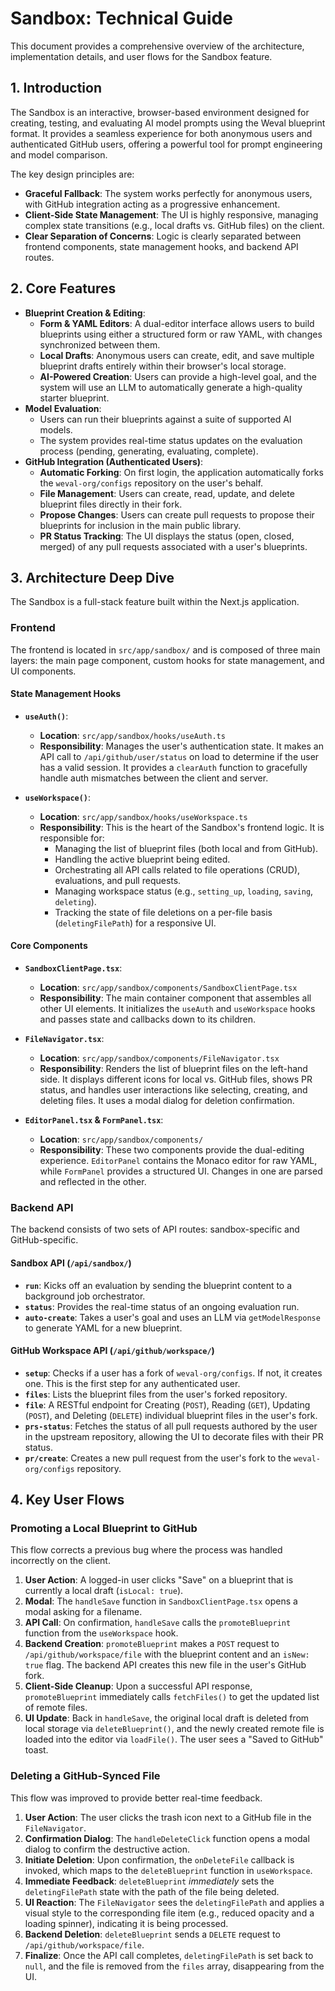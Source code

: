 # Sandbox: Technical Guide

This document provides a comprehensive overview of the architecture, implementation details, and user flows for the Sandbox feature.

## 1. Introduction

The Sandbox is an interactive, browser-based environment designed for creating, testing, and evaluating AI model prompts using the Weval blueprint format. It provides a seamless experience for both anonymous users and authenticated GitHub users, offering a powerful tool for prompt engineering and model comparison.

The key design principles are:
- **Graceful Fallback**: The system works perfectly for anonymous users, with GitHub integration acting as a progressive enhancement.
- **Client-Side State Management**: The UI is highly responsive, managing complex state transitions (e.g., local drafts vs. GitHub files) on the client.
- **Clear Separation of Concerns**: Logic is clearly separated between frontend components, state management hooks, and backend API routes.

## 2. Core Features

- **Blueprint Creation & Editing**:
    - **Form & YAML Editors**: A dual-editor interface allows users to build blueprints using either a structured form or raw YAML, with changes synchronized between them.
    - **Local Drafts**: Anonymous users can create, edit, and save multiple blueprint drafts entirely within their browser's local storage.
    - **AI-Powered Creation**: Users can provide a high-level goal, and the system will use an LLM to automatically generate a high-quality starter blueprint.
- **Model Evaluation**:
    - Users can run their blueprints against a suite of supported AI models.
    - The system provides real-time status updates on the evaluation process (pending, generating, evaluating, complete).
- **GitHub Integration (Authenticated Users)**:
    - **Automatic Forking**: On first login, the application automatically forks the `weval-org/configs` repository on the user's behalf.
    - **File Management**: Users can create, read, update, and delete blueprint files directly in their fork.
    - **Propose Changes**: Users can create pull requests to propose their blueprints for inclusion in the main public library.
    - **PR Status Tracking**: The UI displays the status (open, closed, merged) of any pull requests associated with a user's blueprints.

## 3. Architecture Deep Dive

The Sandbox is a full-stack feature built within the Next.js application.

### Frontend

The frontend is located in `src/app/sandbox/` and is composed of three main layers: the main page component, custom hooks for state management, and UI components.

#### State Management Hooks

-   **`useAuth()`**:
    -   **Location**: `src/app/sandbox/hooks/useAuth.ts`
    -   **Responsibility**: Manages the user's authentication state. It makes an API call to `/api/github/user/status` on load to determine if the user has a valid session. It provides a `clearAuth` function to gracefully handle auth mismatches between the client and server.

-   **`useWorkspace()`**:
    -   **Location**: `src/app/sandbox/hooks/useWorkspace.ts`
    -   **Responsibility**: This is the heart of the Sandbox's frontend logic. It is responsible for:
        - Managing the list of blueprint files (both local and from GitHub).
        - Handling the active blueprint being edited.
        - Orchestrating all API calls related to file operations (CRUD), evaluations, and pull requests.
        - Managing workspace status (e.g., `setting_up`, `loading`, `saving`, `deleting`).
        - Tracking the state of file deletions on a per-file basis (`deletingFilePath`) for a responsive UI.

#### Core Components

-   **`SandboxClientPage.tsx`**:
    -   **Location**: `src/app/sandbox/components/SandboxClientPage.tsx`
    -   **Responsibility**: The main container component that assembles all other UI elements. It initializes the `useAuth` and `useWorkspace` hooks and passes state and callbacks down to its children.

-   **`FileNavigator.tsx`**:
    -   **Location**: `src/app/sandbox/components/FileNavigator.tsx`
    -   **Responsibility**: Renders the list of blueprint files on the left-hand side. It displays different icons for local vs. GitHub files, shows PR status, and handles user interactions like selecting, creating, and deleting files. It uses a modal dialog for deletion confirmation.

-   **`EditorPanel.tsx` & `FormPanel.tsx`**:
    -   **Location**: `src/app/sandbox/components/`
    -   **Responsibility**: These two components provide the dual-editing experience. `EditorPanel` contains the Monaco editor for raw YAML, while `FormPanel` provides a structured UI. Changes in one are parsed and reflected in the other.

### Backend API

The backend consists of two sets of API routes: sandbox-specific and GitHub-specific.

#### Sandbox API (`/api/sandbox/`)

-   **`run`**: Kicks off an evaluation by sending the blueprint content to a background job orchestrator.
-   **`status`**: Provides the real-time status of an ongoing evaluation run.
-   **`auto-create`**: Takes a user's goal and uses an LLM via `getModelResponse` to generate YAML for a new blueprint.

#### GitHub Workspace API (`/api/github/workspace/`)

-   **`setup`**: Checks if a user has a fork of `weval-org/configs`. If not, it creates one. This is the first step for any authenticated user.
-   **`files`**: Lists the blueprint files from the user's forked repository.
-   **`file`**: A RESTful endpoint for Creating (`POST`), Reading (`GET`), Updating (`POST`), and Deleting (`DELETE`) individual blueprint files in the user's fork.
-   **`prs-status`**: Fetches the status of all pull requests authored by the user in the upstream repository, allowing the UI to decorate files with their PR status.
-   **`pr/create`**: Creates a new pull request from the user's fork to the `weval-org/configs` repository.

## 4. Key User Flows

### Promoting a Local Blueprint to GitHub

This flow corrects a previous bug where the process was handled incorrectly on the client.

1.  **User Action**: A logged-in user clicks "Save" on a blueprint that is currently a local draft (`isLocal: true`).
2.  **Modal**: The `handleSave` function in `SandboxClientPage.tsx` opens a modal asking for a filename.
3.  **API Call**: On confirmation, `handleSave` calls the `promoteBlueprint` function from the `useWorkspace` hook.
4.  **Backend Creation**: `promoteBlueprint` makes a `POST` request to `/api/github/workspace/file` with the blueprint content and an `isNew: true` flag. The backend API creates this new file in the user's GitHub fork.
5.  **Client-Side Cleanup**: Upon a successful API response, `promoteBlueprint` immediately calls `fetchFiles()` to get the updated list of remote files.
6.  **UI Update**: Back in `handleSave`, the original local draft is deleted from local storage via `deleteBlueprint()`, and the newly created remote file is loaded into the editor via `loadFile()`. The user sees a "Saved to GitHub" toast.

### Deleting a GitHub-Synced File

This flow was improved to provide better real-time feedback.

1.  **User Action**: The user clicks the trash icon next to a GitHub file in the `FileNavigator`.
2.  **Confirmation Dialog**: The `handleDeleteClick` function opens a modal dialog to confirm the destructive action.
3.  **Initiate Deletion**: Upon confirmation, the `onDeleteFile` callback is invoked, which maps to the `deleteBlueprint` function in `useWorkspace`.
4.  **Immediate Feedback**: `deleteBlueprint` *immediately* sets the `deletingFilePath` state with the path of the file being deleted.
5.  **UI Reaction**: The `FileNavigator` sees the `deletingFilePath` and applies a visual style to the corresponding file item (e.g., reduced opacity and a loading spinner), indicating it is being processed.
6.  **Backend Deletion**: `deleteBlueprint` sends a `DELETE` request to `/api/github/workspace/file`.
7.  **Finalize**: Once the API call completes, `deletingFilePath` is set back to `null`, and the file is removed from the `files` array, disappearing from the UI. 